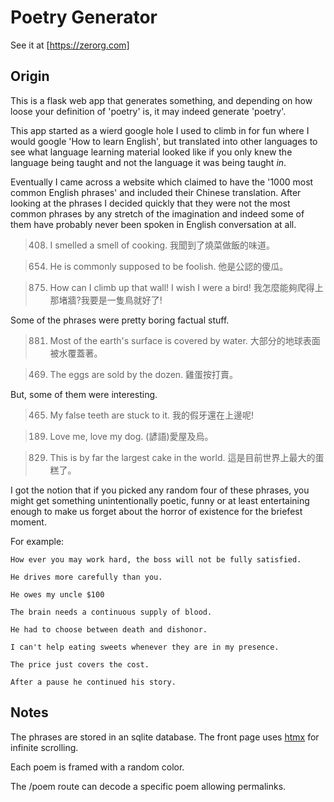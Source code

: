 # Poetry Generator
See it at [https://zerorg.com]
## Origin
This is a flask web app that generates something, and depending on how loose your definition of 'poetry' is, it may indeed generate 'poetry'.

This app started as a wierd google hole I used to climb in for fun where I would google 'How to learn English', but translated into other languages to see what language learning material looked like if you only knew the language being taught and not the language it was being taught *in*.

Eventually I came across a website which claimed to have the '1000 most common English phrases' and included their Chinese translation. After looking at the phrases I decided quickly that they were not the most common phrases by any stretch of the imagination and indeed some of them have probably never been spoken in English conversation at all. 

> 408.	I smelled a smell of cooking.	我聞到了燒菜做飯的味道。

> 654.	He is commonly supposed to be foolish.	他是公認的傻瓜。

> 875.	How can I climb up that wall! I wish I were a bird!	我怎麼能夠爬得上那堵牆?我要是一隻鳥就好了!

Some of the phrases were pretty boring factual stuff.
> 881.	Most of the earth's surface is covered by water.	大部分的地球表面被水覆蓋著。

> 469.	The eggs are sold by the dozen.	雞蛋按打賣。

But, some of them were interesting.

> 465.	My false teeth are stuck to it.	我的假牙還在上邊呢!

> 189.	Love me, love my dog.	(諺語)愛屋及烏。

> 829.	This is by far the largest cake in the world.	這是目前世界上最大的蛋糕了。

I got the notion that if you picked any random four of these phrases, you might get something unintentionally poetic, funny or at least entertaining enough to make us forget about the horror of existence for the briefest moment.

For example:

> 
    How ever you may work hard, the boss will not be fully satisfied.

    He drives more carefully than you.

    He owes my uncle $100

    The brain needs a continuous supply of blood.

>
    He had to choose between death and dishonor.

    I can't help eating sweets whenever they are in my presence.

    The price just covers the cost.

    After a pause he continued his story.

## Notes

The phrases are stored in an sqlite database. The front page uses [htmx](https://htmx.org) for infinite scrolling. 

Each poem is framed with a random color.

The /poem route can decode a specific poem allowing permalinks.









